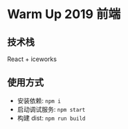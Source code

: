 # Warm Up 2019 前端

## 技术栈

React + iceworks

## 使用方式

- 安装依赖: `npm i`
- 启动调试服务: `npm start`
- 构建 dist: `npm run build`